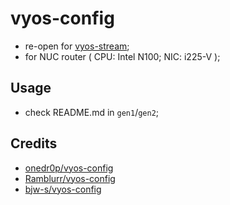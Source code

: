 # vyos-config
- re-open for [vyos-stream](https://github.com/vyos/public-images);
- for NUC router ( CPU: Intel N100; NIC: i225-V );

## Usage

- check README.md in `gen1`/`gen2`;

## Credits
- [onedr0p/vyos-config](https://github.com/onedr0p/infra/tree/main/ansible/roles/vyos)
- [Ramblurr/vyos-config](https://github.com/Ramblurr/home-ops/tree/main/vyos)
- [bjw-s/vyos-config](https://github.com/bjw-s/vyos-config)
